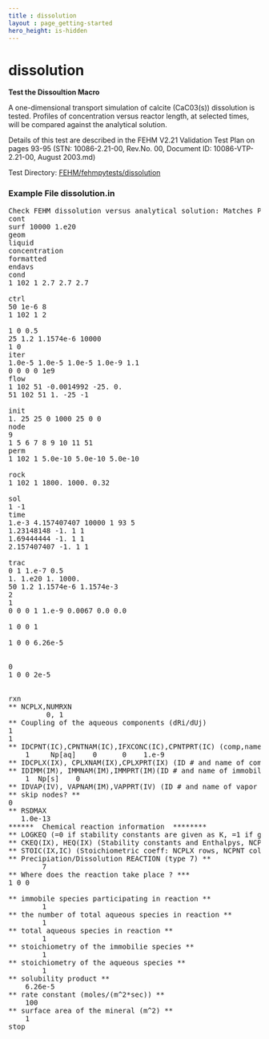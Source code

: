 ```yaml
---
title : dissolution
layout : page_getting-started
hero_height: is-hidden
---
```


# dissolution

**Test the Dissoultion Macro**

A one-dimensional transport simulation of calcite (CaC03(s)) dissolution is tested. Profiles of concentration versus reactor length, at selected times, will be compared against the analytical solution.

Details of this test are described in the FEHM V2.21 Validation Test Plan on pages 93-95 (STN: 10086-2.21-00, Rev.No. 00, Document ID: 10086-VTP-2.21-00, August 2003.md)



Test Directory: [FEHM/fehmpytests/dissolution](https://github.com/lanl/FEHM/tree/master/fehmpytests/dissolution)


### Example File dissolution.in 
<pre>
Check FEHM dissolution versus analytical solution: Matches Peter 51 node
cont
surf 10000 1.e20
geom
liquid
concentration
formatted
endavs
cond
1 102 1 2.7 2.7 2.7

ctrl
50 1e-6 8
1 102 1 2

1 0 0.5
25 1.2 1.1574e-6 10000
1 0
iter
1.0e-5 1.0e-5 1.0e-5 1.0e-9 1.1
0 0 0 0 1e9
flow
1 102 51 -0.0014992 -25. 0.
51 102 51 1. -25 -1

init
1. 25 25 0 1000 25 0 0
node
9
1 5 6 7 8 9 10 11 51
perm
1 102 1 5.0e-10 5.0e-10 5.0e-10

rock
1 102 1 1800. 1000. 0.32

sol
1 -1
time
1.e-3 4.157407407 10000 1 93 5
1.23148148 -1. 1 1
1.69444444 -1. 1 1
2.157407407 -1. 1 1

trac
0 1 1.e-7 0.5
1. 1.e20 1. 1000.
50 1.2 1.1574e-6 1.1574e-3
2
1
0 0 0 1 1.e-9 0.0067 0.0 0.0

1 0 0 1

1 0 0 6.26e-5


0
1 0 0 2e-5


rxn
** NCPLX,NUMRXN
         0, 1
** Coupling of the aqueous components (dRi/dUj)
1
1
** IDCPNT(IC),CPNTNAM(IC),IFXCONC(IC),CPNTPRT(IC) (comp,name,cond.; NCPNT rows)
    1     Np[aq]    0      0    1.e-9
** IDCPLX(IX), CPLXNAM(IX),CPLXPRT(IX) (ID # and name of complex, NCPLX rows)
** IDIMM(IM), IMMNAM(IM),IMMPRT(IM)(ID # and name of immobile spec, NIMM rows)
    1  Np[s]    0
** IDVAP(IV), VAPNAM(IM),VAPPRT(IV) (ID # and name of vapor species, NVAP rows)
** skip nodes? **
0
** RSDMAX
   1.0e-13
******  Chemical reaction information  ********
** LOGKEQ (=0 if stability constants are given as K, =1 if given as log(K))
** CKEQ(IX), HEQ(IX) (Stability constants and Enthalpys, NCPLX rows)
** STOIC(IX,IC) (Stoichiometric coeff: NCPLX rows, NCPNT columns)
** Precipiation/Dissolution REACTION (type 7) **
        7
** Where does the reaction take place ? ***
1 0 0

** immobile species participating in reaction **
        1
** the number of total aqueous species in reaction **
        1
** total aqueous species in reaction **
        1
** stoichiometry of the immobilie species **
        1
** stoichiometry of the aqueous species **
        1
** solubility product **
	6.26e-5
** rate constant (moles/(m^2*sec)) **
	100
** surface area of the mineral (m^2) **
	1
stop
</pre>
